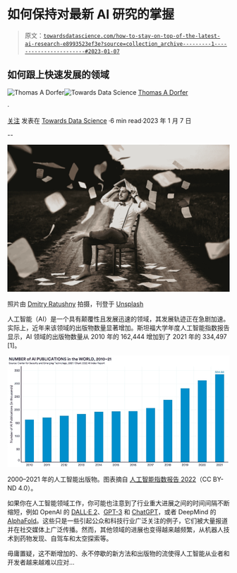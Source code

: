 # 如何保持对最新 AI 研究的掌握

> 原文：[`towardsdatascience.com/how-to-stay-on-top-of-the-latest-ai-research-e8993523ef3e?source=collection_archive---------1-----------------------#2023-01-07`](https://towardsdatascience.com/how-to-stay-on-top-of-the-latest-ai-research-e8993523ef3e?source=collection_archive---------1-----------------------#2023-01-07)

## 如何跟上快速发展的领域

[](https://thomasdorfer.medium.com/?source=post_page-----e8993523ef3e--------------------------------)![Thomas A Dorfer](https://thomasdorfer.medium.com/?source=post_page-----e8993523ef3e--------------------------------)[](https://towardsdatascience.com/?source=post_page-----e8993523ef3e--------------------------------)![Towards Data Science](https://towardsdatascience.com/?source=post_page-----e8993523ef3e--------------------------------) [Thomas A Dorfer](https://thomasdorfer.medium.com/?source=post_page-----e8993523ef3e--------------------------------)

·

[关注](https://medium.com/m/signin?actionUrl=https%3A%2F%2Fmedium.com%2F_%2Fsubscribe%2Fuser%2F7c54f9b62b90&operation=register&redirect=https%3A%2F%2Ftowardsdatascience.com%2Fhow-to-stay-on-top-of-the-latest-ai-research-e8993523ef3e&user=Thomas+A+Dorfer&userId=7c54f9b62b90&source=post_page-7c54f9b62b90----e8993523ef3e---------------------post_header-----------) 发表在 [Towards Data Science](https://towardsdatascience.com/?source=post_page-----e8993523ef3e--------------------------------) ·6 min read·2023 年 1 月 7 日[](https://medium.com/m/signin?actionUrl=https%3A%2F%2Fmedium.com%2F_%2Fvote%2Ftowards-data-science%2Fe8993523ef3e&operation=register&redirect=https%3A%2F%2Ftowardsdatascience.com%2Fhow-to-stay-on-top-of-the-latest-ai-research-e8993523ef3e&user=Thomas+A+Dorfer&userId=7c54f9b62b90&source=-----e8993523ef3e---------------------clap_footer-----------)

--

[](https://medium.com/m/signin?actionUrl=https%3A%2F%2Fmedium.com%2F_%2Fbookmark%2Fp%2Fe8993523ef3e&operation=register&redirect=https%3A%2F%2Ftowardsdatascience.com%2Fhow-to-stay-on-top-of-the-latest-ai-research-e8993523ef3e&source=-----e8993523ef3e---------------------bookmark_footer-----------)![](img/6856408ce448a9f29f878d4a7992f588.png)

照片由 [Dmitry Ratushny](https://unsplash.com/@ratushny) 拍摄，刊登于 [Unsplash](https://unsplash.com/photos/O33IVNPb0RI)

人工智能（AI）是一个具有颠覆性且发展迅速的领域，其发展轨迹正在急剧加速。实际上，近年来该领域的出版物数量显著增加。斯坦福大学年度人工智能指数报告显示，AI 领域的出版物数量从 2010 年的 162,444 增加到了 2021 年的 334,497 [1]。

![](img/b915d0f778f6750bff71d374a155d97d.png)

2000–2021 年的人工智能出版物。图表摘自 [人工智能指数报告 2022](https://aiindex.stanford.edu/wp-content/uploads/2022/03/2022-AI-Index-Report_Master.pdf)（CC BY-ND 4.0）。

如果你在人工智能领域工作，你可能也注意到了行业重大进展之间的时间间隔不断缩短，例如 OpenAI 的 [DALL·E 2](https://openai.com/dall-e-2/)、[GPT-3](https://en.wikipedia.org/wiki/GPT-3) 和 [ChatGPT](https://openai.com/blog/chatgpt/)，或者 DeepMind 的 [AlphaFold](https://www.ncbi.nlm.nih.gov/pmc/articles/PMC8371605/)。这些只是一些引起公众和科技行业广泛关注的例子，它们被大量报道并在社交媒体上广泛传播。然而，其他领域的进展也变得越来越频繁，从机器人技术到药物发现、自驾车和太空探索等。

毋庸置疑，这不断增加的、永不停歇的新方法和出版物的流使得人工智能从业者和开发者越来越难以应对…

